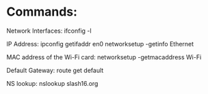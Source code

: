 # Commands:
Network Interfaces: 
ifconfig -l

IP Address:
ipconfig getifaddr en0
networksetup -getinfo Ethernet

MAC address of the Wi-Fi card:
networksetup -getmacaddress Wi-Fi

Default Gateway:
route get default

NS lookup:
nslookup slash16.org